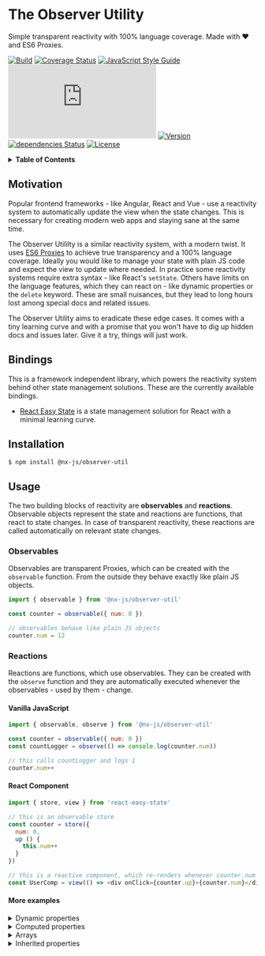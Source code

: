 # The Observer Utility

Simple transparent reactivity with 100% language coverage. Made with :heart: and ES6 Proxies.

[![Build](https://img.shields.io/circleci/project/github/nx-js/observer-util/master.svg)](https://circleci.com/gh/nx-js/observer-util/tree/master) [![Coverage Status](https://coveralls.io/repos/github/nx-js/observer-util/badge.svg)](https://coveralls.io/github/nx-js/observer-util) [![JavaScript Style Guide](https://img.shields.io/badge/code_style-standard-brightgreen.svg)](https://standardjs.com) [![Package size](http://img.badgesize.io/https://unpkg.com/@nx-js/observer-util/dist/umd.es6.min.js?compression=gzip&label=minzip_size)](https://unpkg.com/@nx-js/observer-util/dist/umd.es6.min.js)  [![Version](https://img.shields.io/npm/v/@nx-js/observer-util.svg)](https://www.npmjs.com/package/@nx-js/observer-util) [![dependencies Status](https://david-dm.org/nx-js/observer-util/status.svg)](https://david-dm.org/nx-js/observer-util) [![License](https://img.shields.io/npm/l/@nx-js/observer-util.svg)](https://www.npmjs.com/package/@nx-js/observer-util)

<details>
<summary><strong>Table of Contents</strong></summary>
<!-- Do not edit the Table of Contents, instead regenerate with `npm run build-toc` -->

<!-- toc -->

* [Motivation](#motivation)
* [Bindings](#bindings)
* [Installation](#installation)
* [Usage](#usage)
  + [Observables](#observables)
  + [Reactions](#reactions)
  + [Reaction scheduling](#reaction-scheduling)
* [API](#api)
  + [Proxy = observable(object)](#proxy--observableobject)
  + [boolean = isObservable(object)](#boolean--isobservableobject)
  + [reaction = observe(function, config)](#reaction--observefunction-config)
  + [unobserve(reaction)](#unobservereaction)
  + [obj = raw(observable)](#obj--rawobservable)
* [Platform support](#platform-support)
* [Alternative builds](#alternative-builds)
* [Contributing](#contributing)

<!-- tocstop -->

</details>

## Motivation

Popular frontend frameworks - like Angular, React and Vue - use a reactivity system to automatically update the view when the state changes. This is necessary for creating modern web apps and staying sane at the same time.

The Observer Utililty is a similar reactivity system, with a modern twist. It uses [ES6 Proxies](https://developer.mozilla.org/en-US/docs/Web/JavaScript/Reference/Global_Objects/Proxy) to achieve true transparency and a 100% language coverage. Ideally you would like to manage your state with plain JS code and expect the view to update where needed. In practice some reactivity systems require extra syntax - like React's `setState`. Others have limits on the language features, which they can react on - like dynamic properties or the `delete` keyword. These are small nuisances, but they lead to long hours lost among special docs and related issues.

The Observer Utility aims to eradicate these edge cases. It comes with a tiny learning curve and with a promise that you won't have to dig up hidden docs and issues later. Give it a try, things will just work.

## Bindings

This is a framework independent library, which powers the reactivity system behind other state management solutions. These are the currently available bindings.

- [React Easy State](https://github.com/solkimicreb/react-easy-state) is a state management solution for React with a minimal learning curve.

## Installation

```
$ npm install @nx-js/observer-util
```

## Usage

The two building blocks of reactivity are **observables** and **reactions**. Observable objects represent the state and reactions are functions, that react to state changes. In case of transparent reactivity, these reactions are called automatically on relevant state changes.

### Observables

Observables are transparent Proxies, which can be created with the `observable` function. From the outside they behave exactly like plain JS objects.

```js
import { observable } from '@nx-js/observer-util'

const counter = observable({ num: 0 })

// observables behave like plain JS objects
counter.num = 12
```

### Reactions

Reactions are functions, which use observables. They can be created with the `observe` function and they are automatically executed whenever the observables - used by them - change.

#### Vanilla JavaScript

```js
import { observable, observe } from '@nx-js/observer-util'

const counter = observable({ num: 0 })
const countLogger = observe(() => console.log(counter.num))

// this calls countLogger and logs 1
counter.num++
```

#### React Component

```js
import { store, view } from 'react-easy-state'

// this is an observable store
const counter = store({
  num: 0,
  up () {
    this.num++
  }
})

// this is a reactive component, which re-renders whenever counter.num changes
const UserComp = view(() => <div onClick={counter.up}>{counter.num}</div>)
```

#### More examples

<details>
<summary>Dynamic properties</summary>
```js
import { observable, observe } from '@nx-js/observer-util'

const profile = observable()
observe(() => console.log(profile.name))

// logs 'Bob'
profile.name = 'Bob'
```
</details>
<details>
<summary>Nested properties</summary>
```js
import { observable, observe } from '@nx-js/observer-util'

const person = observable({
  name: {
    first: 'John',
    last: 'Smith'
  },
  age: 22
})

observe(() => console.log(`${person.name.first} ${person.name.last}`))

// logs 'Bob Smith'
person.name.first = 'Bob'
```
</details>
<details>
<summary>Computed properties</summary>
```js
import { observable, observe } from '@nx-js/observer-util'

const person = observable({
  firstName: 'Bob',
  lastName: 'Smith',
  get name () {
    return `${firstName} ${lastName}`
  }
})

observe(() => console.log(person.name))

// logs 'Ann Smith'
observable.firstName = 'Ann'
```
</details>
<details>
<summary>Conditionals</summary>
```js
import { observable, observe } from '@nx-js/observer-util'

const person = observable({
  gender: 'male',
  name: 'Potato'
})

observe(() => {
  if (person.gender === 'male') {
    console.log(`Mr. ${person.name}`)
  } else {
    console.log(`Ms. ${person.name}`)
  }
})

// logs 'Ms. Potato'
person.gender = 'female'
```
</details>
<details>
<summary>Arrays</summary>
```js
import { observable, observe } from '@nx-js/observer-util'

const users = observable([])

observe(() => console.log(users.join(', ')))

// logs 'Bob'
users.push('Bob')

// logs 'Bob, John'
users.push('John')

// logs 'Bob'
users.pop()
```
</details>
<details>
<summary>ES6 collections</summary>
```js
import { observable, observe } from '@nx-js/observer-util'

const people = observable(new Map())

observe(() => {
  for (let [name, age] of people) {
    console.log(`${name}, ${age}`)
  }
})

// logs 'Bob, 22'
people.set('Bob', 22)

// logs 'Bob, 22' and 'John, 35'
people.set('John', 35)
```
</details>
<details>
<summary>Inherited properties</summary>
```js
import { observable, observe } from '@nx-js/observer-util'

const defaultUser = observable({
  name: 'Unknown',
  job: 'developer'
})
const user = observable(Object.create(defaultUser))

// logs 'Unknown is a developer'
observe(() => console.log(`${user.name} is a ${user.job}`))

// logs 'Bob is a developer'
user.name = 'Bob'

// logs 'Bob is a stylist'
user.job = 'stylist'

// logs 'Unknown is a stylist'
delete user.name
```
</details>

**This is all you need to know to get started!** The following sections are about advanced topics - like custom reaction scheduling and cleanup.

### Reaction scheduling

Reactions are scheduled to run whenever the relevant observable state changes. The default scheduler runs the reactions synchronously, but custom schedulers can be passed to change this behavior. Schedulers are usually functions which receive the scheduled reaction as argument.

```js
import { observable, observe } from '@nx-js/observer-util'

// this scheduler delays reactions by 1 second
const scheduler = reaction => setTimeout(reaction, 1000)

const person = observable({ name: 'Josh' })
observe(() => console.log(person.name), { scheduler })

// this logs 'Barbie' after a one second delay
person.name = 'Barbie'
```

Alternatively schedulers can be objects with an `add` and `delete` method. Check out the below examples for more.

#### More examples

<details>
<summary>React Scheduler</summary>

The React scheduler simply calls `setState` on relevant observable changes. This delegates the render scheduling to React Fiber. It works roughly like this.

```js
import { observe } from '@nx-js/observer-util'

class ReactiveComp extends BaseComp {
  constructor () {
    // ...
    this.render = observe(this.render, {
      scheduler: () => this.setState()
    })
  }
}

```
</details>
<details>
<summary>Batched updates with ES6 Sets</summary>

Schedulers can be objects with an `add` and `delete` method, which schedule and unschedule reactions. ES6 Sets can be used as a scheduler, that automatically removes duplicate reactions.

```js
import { observable, observe } from '@nx-js/observer-util'

const reactions = new Set()
const person = observable({ name: 'Josh' })
observe(() => console.log(person), { scheduler: reactions })

// this throttles reactions to run with a minimal 1 second interval
setInterval(() => {
  reactions.forEach(reaction => reaction())
}, 1000)

// these will cause { name: 'Barbie', age: 30 } to be logged once
person.name = 'Barbie'
person.age = 87
```
</details>
<details>
<summary>Batched updates with queues</summary>

Queues from the [Queue Util](https://github.com/nx-js/queue-util) can be used to implement complex scheduling patterns by combining automatic priority based and manual execution.

```js
import { observable, observe } from '@nx-js/observer-util'
import { Queue, priorities } from '@nx-js/queue-util'

const scheduler = new Queue(priorities.LOW)
const person = observable({ name: 'Josh' })
observe(() => console.log(person), { scheduler })

// these will cause { name: 'Barbie', age: 30 } to be logged once
// when everything is idle and there is free time to do it
person.name = 'Barbie'
person.age = 87
```

Queues are automatically scheduling reactions - based on their priority - but they can also be stopped, started and cleared manually at any time. Learn more about them [here]().
</details>

## API

### Proxy = observable(object)

Creates and returns a proxied observable object, which behaves just like the originally passed object. The original object is **not modified**.

- If no argument is provided, it returns an empty observable object.
- If an object is passed as argument, it wraps the passed object in an observable.
- If an observable object is passed, it returns the passed observable object.

### boolean = isObservable(object)

Returns true if the passed object is an observable, returns false otherwise.

### reaction = observe(function, config)

Wraps the passed function with a reaction, which behaves just like the original function. The reaction is automatically scheduled to run whenever an observable - used by it - changes. The original function is **not modified**.

`observe` also accepts an optional config object with the following options.

- `lazy`: A boolean, which controls if the reaction is executed when it is created or not. If it is true, the reaction has to be called once manually to trigger the reactivity process. Defaults to false.

- `scheduler`: A function, which is called with the reaction when it is scheduled to run. It can also be an object with an `add` and `delete` method - which schedule and unschedule reactions. The default scheduler runs the reaction synchronously on related observable mutations.

### unobserve(reaction)

Unobserves the passed reaction. Unobserved reactions won't be automatically run anymore.

```js
import { observable, observe, unobserve } from '@nx-js/observer-util'

const counter = observable({ num: 0 })
const logger = observe(() => console.log(counter.num))

// after this the logger won't be automatically called on counter.num changes
unobserve(logger)
```

### obj = raw(observable)

Original objects are never modified, but transparently wrapped by observable proxies. `raw` can access the original non-reactive object. Modifying and accessing properties on the raw object doesn't trigger reactions.

#### Using `raw` at property access

```js
import { observable, observe, raw } from '@nx-js/observer-util'

const person = observable()
const logger = observe(() => console.log(person.name))

// this logs 'Bob'
person.name = 'Bob'

// `name` is used from the raw non-reactive object, this won't log anything
raw(person).name = 'John'
```

#### Using `raw` at property mutation

```js
import { observable, observe, raw } from '@nx-js/observer-util'

const person = observable({ age: 20 })
observe(() => console.log(`${person.name}: ${raw(person).age}`))

// this logs 'Bob: 20'
person.name = 'Bob'

// `age` is used from the raw non-reactive object, this won't log anything
person.age = 33
```

## Platform support

- Node: 6.5 and above
- Chrome: 49 and above
- Firefox: 38 and above
- Safari: 10 and above
- Edge: 12 and above
- Opera: 36 and above
- IE is not supported

## Alternative builds

This library detects if you use ES6 or commonJS modules and serve the right format to you. The exposed bundles are transpiled to ES5 to support common tools - like UglifyJS minifying. If you would like a finer control over the provided build, you can specify them in your imports.

- `@nx-js/observer-util/dist/es.es6.js` exposes an ES6 build with ES6 modules.
- `@nx-js/observer-util/dist/es.es5.js` exposes an ES5 build with ES6 modules.
- `@nx-js/observer-util/dist/cjs.es6.js` exposes an ES6 build with commonJS modules.
- `@nx-js/observer-util/dist/cjs.es5.js` exposes an ES5 build with commonJS modules.

If you use a bundler, set up an alias for `@nx-js/observer-util` to point to your desired build. You can learn how to do it with webpack [here](https://webpack.js.org/configuration/resolve/#resolve-alias) and with rollup [here](https://github.com/rollup/rollup-plugin-alias#usage).

## Contributing

Contributions are always welcomed! Just send a PR for fixes and doc updates and open issues for new features beforehand. Make sure that the tests and the linter pass and that
the coverage remains high. Thanks!
